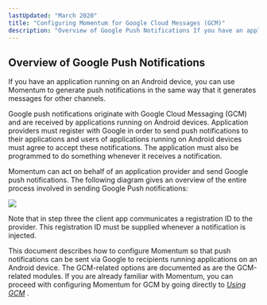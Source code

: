 ```yaml
---
lastUpdated: "March 2020"
title: "Configuring Momentum for Google Cloud Messages (GCM)"
description: "Overview of Google Push Notifications If you have an application running on an Android device you can use Momentum to generate push notifications in the same way that it generates messages for other channels Google push notifications originate with Google Cloud Messaging GCM and are received by applications running on..."
---
```


## <a name="gcm.overview"></a> Overview of Google Push Notifications

<a name="gcm.overview.start"></a> If you have an application running on an Android device, you can use Momentum to generate push notifications in the same way that it generates messages for other channels.

Google push notifications originate with Google Cloud Messaging (GCM) and are received by applications running on Android devices. Application providers must register with Google in order to send push notifications to their applications and users of applications running on Android devices must agree to accept these notifications. The application must also be programmed to do something whenever it receives a notification.

Momentum can act on behalf of an application provider and send Google push notifications. The following diagram gives an overview of the entire process involved in sending Google Push notifications:

<a name="gcm.overview.figure"></a> 


![](images/google_push.jpg)

Note that in step three the client app communicates a registration ID to the provider. This registration ID must be supplied whenever a notification is injected.

This document describes how to configure Momentum so that push notifications can be sent via Google to recipients running applications on an Android device. The GCM-related options are documented as are the GCM-related modules. If you are already familiar with Momentum, you can proceed with configuring Momentum for GCM by going directly to [*Using GCM*](/momentum/3/3-push/push-gcm-using) .

